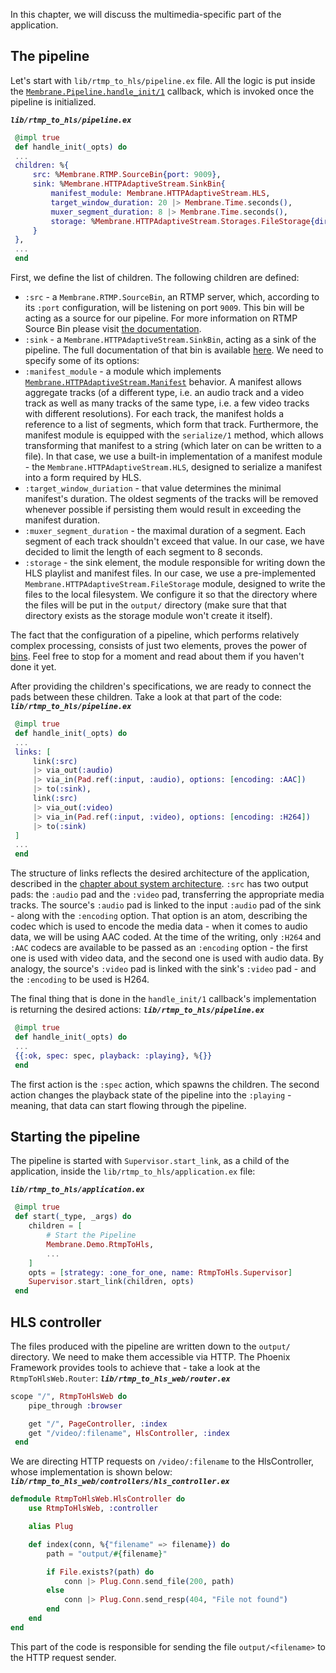 In this chapter, we will discuss the multimedia-specific part of the application.

## The pipeline

Let's start with `lib/rtmp_to_hls/pipeline.ex` file. All the logic is put inside the [`Membrane.Pipeline.handle_init/1`](https://hexdocs.pm/membrane_core/Membrane.Pipeline.html#c:handle_init/1) callback,
which is invoked once the pipeline is initialized.

**_`lib/rtmp_to_hls/pipeline.ex`_**

```Elixir
 @impl true
 def handle_init(_opts) do
 ...
 children: %{
     src: %Membrane.RTMP.SourceBin{port: 9009},
     sink: %Membrane.HTTPAdaptiveStream.SinkBin{
         manifest_module: Membrane.HTTPAdaptiveStream.HLS,
         target_window_duration: 20 |> Membrane.Time.seconds(),
         muxer_segment_duration: 8 |> Membrane.Time.seconds(),
         storage: %Membrane.HTTPAdaptiveStream.Storages.FileStorage{directory: "output"}
     }
 },
 ...
 end
```

First, we define the list of children. The following children are defined:

- `:src` - a `Membrane.RTMP.SourceBin`, an RTMP server, which, according to its `:port` configuration, will be listening on port `9009`. This bin will be acting as a source for our pipeline. For more information on RTMP Source Bin please visit [the documentation](https://hexdocs.pm/membrane_rtmp_plugin/Membrane.RTMP.SourceBin.html).
- `:sink` - a `Membrane.HTTPAdaptiveStream.SinkBin`, acting as a sink of the pipeline. The full documentation of that bin is available [here](https://hexdocs.pm/membrane_http_adaptive_stream_plugin/Membrane.HTTPAdaptiveStream.SinkBin.html). We need to specify some of its options:
- `:manifest_module` - a module which implements [`Membrane.HTTPAdaptiveStream.Manifest`](https://hexdocs.pm/membrane_http_adaptive_stream_plugin/Membrane.HTTPAdaptiveStream.Manifest.html#c:serialize/1) behavior. A manifest allows aggregate tracks (of a different type, i.e. an audio track and a video track as well as many tracks of the same type, i.e. a few video tracks with different resolutions). For each track, the manifest holds a reference to a list of segments, which form that track. Furthermore, the manifest module is equipped with the `serialize/1` method, which allows transforming that manifest to a string (which later on can be written to a file). In that case, we use a built-in implementation of a manifest module - the `Membrane.HTTPAdaptiveStream.HLS`, designed to serialize a manifest into a form required by HLS.
- `:target_window_duriation` - that value determines the minimal manifest's duration. The oldest segments of the tracks will be removed whenever possible if persisting them would result in exceeding the manifest duration.
- `:muxer_segment_duration` - the maximal duration of a segment. Each segment of each track shouldn't exceed that value. In our case, we have decided to limit the length of each segment to 8 seconds.
- `:storage` - the sink element, the module responsible for writing down the HLS playlist and manifest files. In our case, we use a pre-implemented `Membrane.HTTPAdaptiveStream.FileStorage` module, designed to write the files to the local filesystem. We configure it so that the directory where the files will be put in the `output/` directory (make sure that that directory exists as the storage module won't create it itself).

The fact that the configuration of a pipeline, which performs relatively complex processing, consists of just two elements, proves the power of [bins](/basic_pipeline_extension/02_Bin.md). Feel free to stop for a moment and read about them if you haven't done it yet.

After providing the children's specifications, we are ready to connect the pads between these children. Take a look at that part of the code:
**_`lib/rtmp_to_hls/pipeline.ex`_**

```Elixir
 @impl true
 def handle_init(_opts) do
 ...
 links: [
     link(:src)
     |> via_out(:audio)
     |> via_in(Pad.ref(:input, :audio), options: [encoding: :AAC])
     |> to(:sink),
     link(:src)
     |> via_out(:video)
     |> via_in(Pad.ref(:input, :video), options: [encoding: :H264])
     |> to(:sink)
 ]
 ...
 end
```

The structure of links reflects the desired architecture of the application, described in the [chapter about system architecture](../videoroom/3_SystemArchitecture.md).
`:src` has two output pads: the `:audio` pad and the `:video` pad, transferring the appropriate media tracks.
The source's `:audio` pad is linked to the input `:audio` pad of the sink - along with the `:encoding` option. That option is an atom, describing the codec which is used to encode the media data - when it comes to audio data,
we will be using AAC coded.
At the time of the writing, only `:H264` and `:AAC` codecs are available to be passed as an `:encoding` option - the first one is used with video data, and the second one is used with audio data.
By analogy, the source's `:video` pad is linked with the sink's `:video` pad - and the `:encoding` to be used is H264.

The final thing that is done in the `handle_init/1` callback's implementation is returning the desired actions:
**_`lib/rtmp_to_hls/pipeline.ex`_**

```Elixir
 @impl true
 def handle_init(_opts) do
 ...
 {{:ok, spec: spec, playback: :playing}, %{}}
 end
```

The first action is the `:spec` action, which spawns the children. The second action changes the playback state of the pipeline into the `:playing` - meaning, that data can start flowing through the pipeline.

## Starting the pipeline

The pipeline is started with `Supervisor.start_link`, as a child of the application, inside the `lib/rtmp_to_hls/application.ex` file:

**_`lib/rtmp_to_hls/application.ex`_**

```Elixir
 @impl true
 def start(_type, _args) do
    children = [
        # Start the Pipeline
        Membrane.Demo.RtmpToHls,
        ...
    ]
    opts = [strategy: :one_for_one, name: RtmpToHls.Supervisor]
    Supervisor.start_link(children, opts)
 end
```

## HLS controller

The files produced with the pipeline are written down to the `output/` directory. We need to make them accessible via HTTP.
The Phoenix Framework provides tools to achieve that - take a look at the `RtmpToHlsWeb.Router`:
**_`lib/rtmp_to_hls_web/router.ex`_**

```Elixir
scope "/", RtmpToHlsWeb do
    pipe_through :browser

    get "/", PageController, :index
    get "/video/:filename", HlsController, :index
 end
 ```

We are directing HTTP requests on `/video/:filename` to the HlsController, whose implementation is shown below:
**_`lib/rtmp_to_hls_web/controllers/hls_controller.ex`_**

```Elixir
defmodule RtmpToHlsWeb.HlsController do
    use RtmpToHlsWeb, :controller

    alias Plug

    def index(conn, %{"filename" => filename}) do
        path = "output/#{filename}"

        if File.exists?(path) do
            conn |> Plug.Conn.send_file(200, path)
        else
            conn |> Plug.Conn.send_resp(404, "File not found")
        end
    end
end
```

This part of the code is responsible for sending the file `output/<filename>` to the HTTP request sender.

